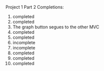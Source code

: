 Project 1 Part 2 Completions:

1. completed
2. completed
3. The graph button segues to the other MVC
4. completed
5. completed
6. incomplete
7. incomplete
8. completed
9. completed
10. completed
